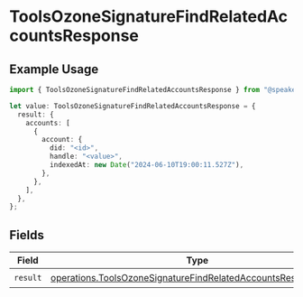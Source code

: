# ToolsOzoneSignatureFindRelatedAccountsResponse

## Example Usage

```typescript
import { ToolsOzoneSignatureFindRelatedAccountsResponse } from "@speakeasy-api/bluesky/models/operations";

let value: ToolsOzoneSignatureFindRelatedAccountsResponse = {
  result: {
    accounts: [
      {
        account: {
          did: "<id>",
          handle: "<value>",
          indexedAt: new Date("2024-06-10T19:00:11.527Z"),
        },
      },
    ],
  },
};
```

## Fields

| Field                                                                                                                                          | Type                                                                                                                                           | Required                                                                                                                                       | Description                                                                                                                                    |
| ---------------------------------------------------------------------------------------------------------------------------------------------- | ---------------------------------------------------------------------------------------------------------------------------------------------- | ---------------------------------------------------------------------------------------------------------------------------------------------- | ---------------------------------------------------------------------------------------------------------------------------------------------- |
| `result`                                                                                                                                       | [operations.ToolsOzoneSignatureFindRelatedAccountsResponseBody](../../models/operations/toolsozonesignaturefindrelatedaccountsresponsebody.md) | :heavy_check_mark:                                                                                                                             | N/A                                                                                                                                            |